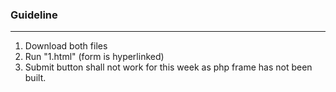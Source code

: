 ### Guideline
---
1. Download both files
2. Run "1.html" (form is hyperlinked)
3. Submit button shall not work for this week as php frame has not been built.
